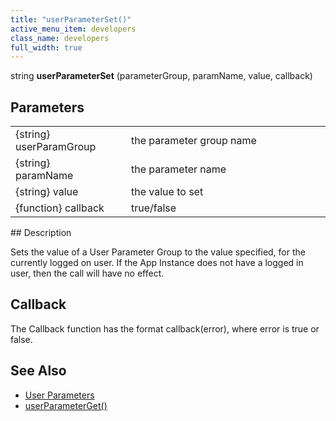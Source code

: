 ```yaml
---
title: "userParameterSet()"
active_menu_item: developers
class_name: developers
full_width: true
---
```



string **userParameterSet** (parameterGroup, paramName, value, callback)

## Parameters

<table>
<tr>
<td width="175">
{string} userParamGroup

</td>
<td width="20">
</td>
<td width="685">
the parameter group name

</td>
</tr>
<tr>
<td width="175">
{string} paramName

</td>
<td width="20">
</td>
<td width="685">
the parameter name

</td>
</tr>
<tr>
<td width="175">
{string} value

</td>
<td width="20">
</td>
<td width="685">
the value to set

</td>
</tr>
<tr>
<td width="175">
{function} callback

</td>
<td width="20">
</td>
<td width="685">
true/false

</td>
</tr>
</table>
## Description

Sets the value of a User Parameter Group to the value specified, for the currently logged on user. If the App Instance does not have a logged in user, then the call will have no effect.

## Callback

The Callback function has the format callback(error), where error is true or false.

## See Also

 - [User Parameters](/developers/documentation/product-guide/the-console/console-tabs/more/account-variables/user-parameters/)
 - [userParameterGet()](/developers/documentation/scripting-apis/client-api/app-functions/userparameterget)

